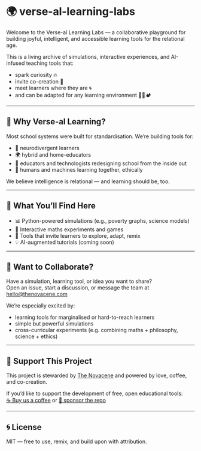 # 🌍 verse-al-learning-labs

Welcome to the Verse-al Learning Labs — a collaborative playground for building joyful, intelligent, and accessible learning tools for the relational age.

This is a living archive of simulations, interactive experiences, and AI-infused teaching tools that:

- spark curiosity 🔥  
- invite co-creation 🧩  
- meet learners where they are 🌀  
- and can be adapted for any learning environment 🏫🌐🏕️

---

## 🧠 Why Verse-al Learning?

Most school systems were built for standardisation. We’re building tools for:

- 🌈 neurodivergent learners
- 🌍 hybrid and home-educators
- 🔧 educators and technologists redesigning school from the inside out
- 🤝 humans and machines learning together, ethically

We believe intelligence is relational — and learning should be, too.

---

## 🧰 What You’ll Find Here

- 📊 Python-powered simulations (e.g., poverty graphs, science models)
- 🧮 Interactive maths experiments and games
- 🧠 Tools that invite learners to explore, adapt, remix
- 💡 AI-augmented tutorials (coming soon)

---

## 💬 Want to Collaborate?

Have a simulation, learning tool, or idea you want to share?  
Open an issue, start a discussion, or message the team at [hello@thenovacene.com](mailto:hello@thenovacene.com)

We’re especially excited by:
- learning tools for marginalised or hard-to-reach learners
- simple but powerful simulations
- cross-curricular experiments (e.g. combining maths + philosophy, science + ethics)

---

## 🤲 Support This Project

This project is stewarded by [The Novacene](https://buildingschoolsinthecloud.com) and powered by love, coffee, and co-creation.

If you’d like to support the development of free, open educational tools:  
[☕ Buy us a coffee](https://ko-fi.com/thenovacene) or [💸 sponsor the repo](https://github.com/sponsors/TheNovacene)

---

## 🌀 License

MIT — free to use, remix, and build upon with attribution.
